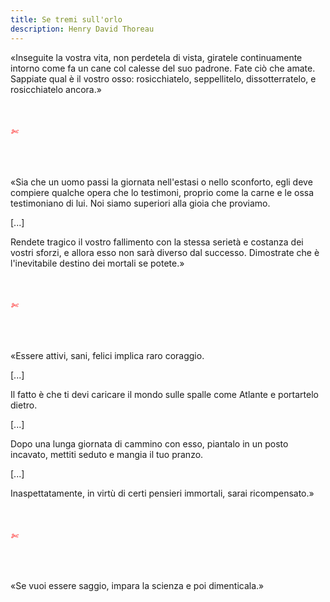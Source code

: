 ```yaml
---
title: Se tremi sull'orlo
description: Henry David Thoreau
---
```

«Inseguite la vostra vita, non perdetela di vista, giratele continuamente intorno come fa un cane col calesse del suo padrone. Fate ciò che amate. Sappiate qual è il vostro osso: rosicchiatelo, seppellitelo, dissotterratelo, e rosicchiatelo ancora.»

&nbsp;

###### <span style="color:red">✄</span>

&nbsp;

«Sia che un uomo passi la giornata nell'estasi o nello sconforto, egli deve compiere qualche opera che lo testimoni, proprio come la carne e le ossa testimoniano di lui.
Noi siamo superiori alla gioia che proviamo.
&nbsp;

[...]
&nbsp;

Rendete tragico il vostro fallimento con la stessa serietà e costanza dei vostri sforzi, e allora esso non sarà diverso dal successo. Dimostrate che è l'inevitabile destino dei mortali se potete.»

&nbsp;

###### <span style="color:red">✄</span>

&nbsp;

«Essere attivi, sani, felici implica raro coraggio.
&nbsp;

[...]
&nbsp;

Il fatto è che ti devi caricare il mondo sulle spalle come Atlante e portartelo dietro.
&nbsp;

[...]
&nbsp;

Dopo una lunga giornata di cammino con esso, piantalo in un posto incavato, mettiti seduto e mangia il tuo pranzo.
&nbsp;

[...]
&nbsp;

Inaspettatamente, in virtù di certi pensieri immortali, sarai ricompensato.»

&nbsp;

###### <span style="color:red">✄</span>

&nbsp;

«Se vuoi essere saggio, impara la scienza e poi dimenticala.»
